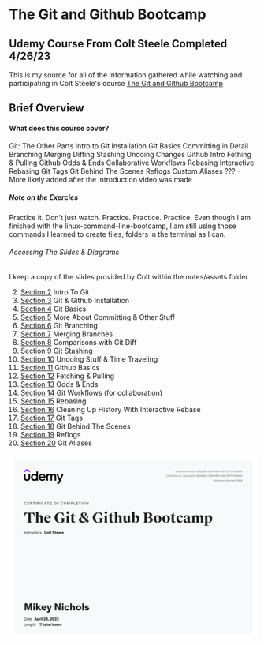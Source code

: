 # The Git and Github Bootcamp
## Udemy Course From Colt Steele Completed 4/26/23
This is my source for all of the information gathered while watching and participating in Colt Steele's course [The Git and Github Bootcamp](https://www.udemy.com/share/104c523@3jxlTGLLaDBzuaUzc4odqC7PGcv4NiIRU2CikPmXF00_Aipso1ESisBDy-fl0i1n/)
## Brief Overview

#### What does this course cover?
Git: The Other Parts
Intro to Git
Installation
Git Basics
Committing in Detail
Branching
Merging
Diffing
Stashing
Undoing Changes
Github Intro
Fething & Pulling
Github Odds & Ends
Collaborative Workflows
Rebasing
Interactive Rebasing
Git Tags
Git Behind The Scenes
Reflogs
Custom Aliases
??? - More likely added after the introduction video was made

##### Note on the Exercies
Practice it. Don't just watch. Practice. Practice. Practice.
Even though I am finished with the linux-command-line-bootcamp, I am still using those commands I learned to create files, folders in the terminal as I can.

###### Accessing The Slides & Diagrams
I keep a copy of the slides provided by Colt within the notes/assets folder

2. [Section 2](./notes/section-02.md) Intro To Git
3. [Section 3](./notes/section-03.md) Git & Github Installation
4. [Section 4](./notes/section-04.md) Git Basics
5. [Section 5](./notes/section-05.md) More About Committing & Other Stuff
6. [Section 6](./notes/section-06.md) Git Branching
7. [Section 7](./notes/section-07.md) Merging Branches
8. [Section 8](./notes/section-08.md) Comparisons with Git Diff
9. [Section 9](./notes/section-09.md) Git Stashing
10. [Section 10](./notes/section-10.md) Undoing Stuff & Time Traveling
11. [Section 11](./notes/section-11.md) Github Basics
12. [Section 12](./notes/section-12.md) Fetching & Pulling
13. [Section 13](./notes/section-13.md) Odds & Ends
14. [Section 14](./notes/section-14.md) Git Workflows (for collaboration)
15. [Section 15](./notes/section-15-16.md) Rebasing
16. [Section 16](./notes/section-15-16.md#interactive-rebase) Cleaning Up History With Interactive Rebase
17. [Section 17](./notes/section-17.md) Git Tags
18. [Section 18](./notes/section-18.md) Git Behind The Scenes
19. [Section 19](./notes/section-19.md) Reflogs
20. [Section 20](./notes/section-20.md) Git Aliases

![Certificate](./certificate.jpg)
